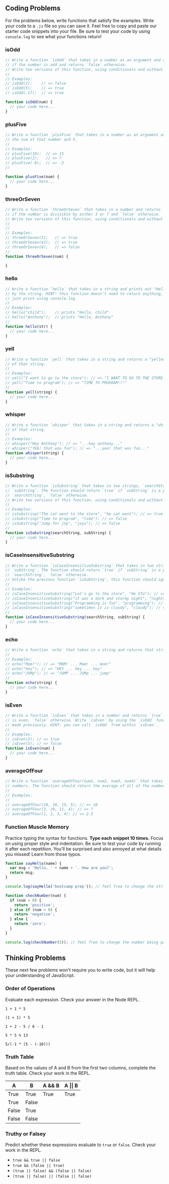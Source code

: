 ## Coding Problems

For the problems below, write functions that satisfy the examples. Write your code
to a `.js` file so you can save it. Feel free to copy and paste our starter code
snippets into your file. Be sure to test your code by using `console.log` to see what your functions
return!

### isOdd

```js
// Write a function `isOdd` that takes in a number as an argument and returns `true`
// if the number is odd and returns `false` otherwise.
// Write two versions of this function, using conditionals and without using conditionals
//
// Examples:
// isOdd(2);    // => false
// isOdd(5);    // => true
// isOdd(-17);  // => true

function isOdd(num) {
  // your code here...
}
```

### plusFive

```js
// Write a function `plusFive` that takes in a number as an argument and returns
// the sum of that number and 5.
//
// Examples:
// plusFive(10);  // => 15
// plusFive(2);   // => 7
// plusFive(-8);  // => -3
//

function plusFive(num) {
  // your code here...
}
```

### threeOrSeven

```js
// Write a function `threeOrSeven` that takes in a number and returns `true`
// if the number is divisible by either 3 or 7 and `false` otherwise.
// Write two versions of this function, using conditionals and without using conditionals
//
//
// Examples:
// threeOrSeven(3);   // => true
// threeOrSeven(42);  // => true
// threeOrSeven(8);   // => false
//
function threeOrSeven(num) {

}
```

### hello

```js
// Write a function `hello` that takes in a string and prints out "Hello, " followed
// by the string. HINT: this function doesn't need to return anything, it should
// just print using console.log
//
// Examples:
// hello("child");    // prints "Hello, child"
// hello("Anthony");  // prints "Hello, Anthony"
//
function hello(str) {
  // your code here...
}
```

### yell

```js
// Write a function `yell` that takes in a string and returns a "yelled" version
// of that string.
//
// Examples:
// yell("I want to go to the store"); // => "I WANT TO GO TO THE STORE!!!"
// yell("Time to program"); // => "TIME TO PROGRAM!!!"
//
function yell(string) {
  // your code here...
}
```

### whisper

```js
// Write a function `whisper` that takes in a string and returns a "whispered" version
// of that string.
//
// Examples:
// whisper("Hey Anthony"); // => "...hey anthony..."
// whisper("YEA! that was fun"); // => "...yea! that was fun..."
function whisper(string) {
  // your code here...
}
```

### isSubstring

```js
// Write a function `isSubstring` that takes in two strings, `searchString` and
// `subString`. The function should return `true` if `subString` is a part of the
// `searchString`, `false` otherwise.
// Write two versions of this function, using conditionals and without using conditionals
//
// Examples:
// isSubstring("The cat went to the store", "he cat went"); // => true
// isSubstring("Time to program", "time"); // => false
// isSubstring("Jump for joy", "joys"); // => false
//
function isSubstring(searchString, subString) {
  // your code here...
}
```

### isCaseInsensitiveSubstring

```js
// Write a function `isCaseInsensitiveSubstring` that takes in two strings, `searchString` and
// `subString`. The function should return `true` if `subString` is a part of the
// `searchString`, `false` otherwise.
// Unlike the previous function 'isSubString', this function should ignore the `subString` and `searchString` case.
//
// Examples:
// isCaseInsensitiveSubstring("Let's go to the store", "He STo"); // => true
// isCaseInsensitiveSubstring("it was a dark and stormy night", "nights"); // => false
// isCaseInsensitiveSubstring("Programming is fun", "programming"); // => true
// isCaseInsensitiveSubstring("sometimes it is cloudy", "cloudy"); // => true
//
function isCaseInsensitiveSubstring(searchString, subString) {
  // your code here...
}
```

### echo
```js
// Write a function `echo` that takes in a string and returns that string "echo-ized".
//
// Examples:
// echo("Mom!"); // => "MOM! ... Mom! ... mom!"
// echo("hey"); // => "HEY ... hey ... hey"
// echo("JUMp"); // => "JUMP ... JUMp ... jump"
//
function echo(string) {
  // your code here...
}
```

### isEven
```js
// Write a function `isEven` that takes in a number and returns `true` if the number
// is even, `false` otherwise. Write `isEven` by using the `isOdd` function you
// made previously. HINT: you can call `isOdd` from within `isEven`.
//
// Examples:
// isEven(2); // => true
// isEven(5); // => false
function isEven(num) {
  // your code here...
}
```

### averageOfFour

```js
// Write a function `averageOfFour(num1, num2, num3, num4)` that takes in four
// numbers. The function should return the average of all of the numbers.
//
// Examples:
//
// averageOfFour(10, 10, 15, 5); // => 10
// averageOfFour(3, 10, 11, 4); // => 7
// averageOfFour(1, 2, 3, 4); // => 2.5
```

### Function Muscle Memory

Practice typing the syntax for functions. **Type each snippet 10 times.** Focus on using
proper style and indentation. Be sure to test your code by running it after
each repetition. You'll be surprised and also annoyed at what details you missed!
Learn from those typos.

```js
function sayHello(name) {
  var msg = 'Hello, ' + name + '. How are you?';
  return msg;
}

console.log(sayHello('bootcamp prep')); // feel free to change the string being passed
```

```js
function checkNumber(num) {
  if (num > 0) {
    return 'positive';
  } else if (num < 0) {
    return 'negative';
  } else {
    return 'zero';
  }
}

console.log(checkNumber(5)); // feel free to change the number being passed
```

## Thinking Problems

These next few problems won't require you to write code, but it will help your understandng of JavaScript.

### Order of Operations

Evaluate each expression. Check your answer in the Node REPL.

`1 + 1 * 5`

`(1 + 1) * 5`

`1 + 2 - 5 / 6 - 1`

`5 * 5 % 13`

`5/(-1 * (5 - (-10)))`

### Truth Table

Based on the values of A and B from the first two
columns, complete the truth table. Check your work in the REPL.

   A   |   B   | A && B  | A &#124;&#124; B
-------|-------|---------|-----------------
 True  | True  |  True   |      True        
 True  | False |         |                 
 False | True  |         |                 
 False | False |         |                 


### Truthy or Falsey

Predict whether these expressions evaluate to `true` or `false`. Check your work in the REPL.

* `true && true || false`
* `true && (false || true)`
* `(true || false) && (false || false)`
* `(true || false) || (false || false)`
